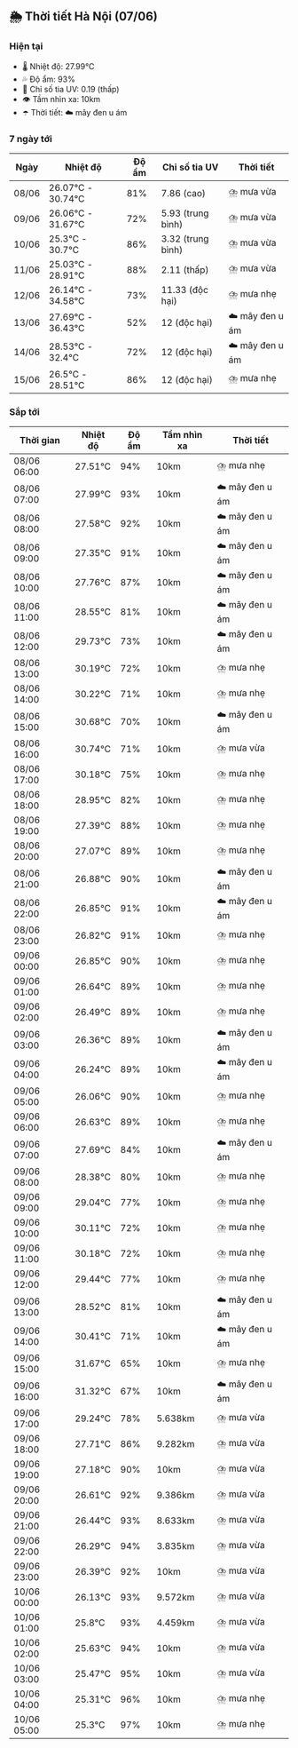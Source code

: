 ## 🌦️ Thời tiết Hà Nội (07/06)

### Hiện tại

- 🌡️ Nhiệt độ: 27.99℃
- 💦 Độ ẩm: 93%
- 🌟 Chỉ số tia UV: 0.19 (thấp)
- 👁️ Tầm nhìn xa: 10km
- ☂️ Thời tiết: ☁️ mây đen u ám

### 7 ngày tới

| Ngày | Nhiệt độ | Độ ẩm | Chỉ số tia UV | Thời tiết |
| --- | --- | --- | --- | --- |
| 08/06 | 26.07℃ - 30.74℃ | 81% | 7.86 (cao) | ⛈️ mưa vừa |
| 09/06 | 26.06℃ - 31.67℃ | 72% | 5.93 (trung bình) | ⛈️ mưa vừa |
| 10/06 | 25.3℃ - 30.7℃ | 86% | 3.32 (trung bình) | ⛈️ mưa vừa |
| 11/06 | 25.03℃ - 28.91℃ | 88% | 2.11 (thấp) | ⛈️ mưa vừa |
| 12/06 | 26.14℃ - 34.58℃ | 73% | 11.33 (độc hại) | ⛈️ mưa nhẹ |
| 13/06 | 27.69℃ - 36.43℃ | 52% | 12 (độc hại) | ☁️ mây đen u ám |
| 14/06 | 28.53℃ - 32.4℃ | 72% | 12 (độc hại) | ☁️ mây đen u ám |
| 15/06 | 26.5℃ - 28.51℃ | 86% | 12 (độc hại) | ⛈️ mưa nhẹ |

### Sắp tới

| Thời gian | Nhiệt độ | Độ ẩm | Tầm nhìn xa | Thời tiết |
| --- | --- | --- | --- | --- |
| 08/06 06:00 | 27.51℃ | 94% | 10km | ⛈️ mưa nhẹ |
| 08/06 07:00 | 27.99℃ | 93% | 10km | ☁️ mây đen u ám |
| 08/06 08:00 | 27.58℃ | 92% | 10km | ☁️ mây đen u ám |
| 08/06 09:00 | 27.35℃ | 91% | 10km | ☁️ mây đen u ám |
| 08/06 10:00 | 27.76℃ | 87% | 10km | ☁️ mây đen u ám |
| 08/06 11:00 | 28.55℃ | 81% | 10km | ☁️ mây đen u ám |
| 08/06 12:00 | 29.73℃ | 73% | 10km | ☁️ mây đen u ám |
| 08/06 13:00 | 30.19℃ | 72% | 10km | ⛈️ mưa nhẹ |
| 08/06 14:00 | 30.22℃ | 71% | 10km | ⛈️ mưa nhẹ |
| 08/06 15:00 | 30.68℃ | 70% | 10km | ☁️ mây đen u ám |
| 08/06 16:00 | 30.74℃ | 71% | 10km | ⛈️ mưa vừa |
| 08/06 17:00 | 30.18℃ | 75% | 10km | ⛈️ mưa nhẹ |
| 08/06 18:00 | 28.95℃ | 82% | 10km | ⛈️ mưa nhẹ |
| 08/06 19:00 | 27.39℃ | 88% | 10km | ⛈️ mưa nhẹ |
| 08/06 20:00 | 27.07℃ | 89% | 10km | ⛈️ mưa nhẹ |
| 08/06 21:00 | 26.88℃ | 90% | 10km | ☁️ mây đen u ám |
| 08/06 22:00 | 26.85℃ | 91% | 10km | ☁️ mây đen u ám |
| 08/06 23:00 | 26.82℃ | 91% | 10km | ⛈️ mưa nhẹ |
| 09/06 00:00 | 26.85℃ | 90% | 10km | ⛈️ mưa nhẹ |
| 09/06 01:00 | 26.64℃ | 89% | 10km | ⛈️ mưa nhẹ |
| 09/06 02:00 | 26.49℃ | 89% | 10km | ⛈️ mưa nhẹ |
| 09/06 03:00 | 26.36℃ | 89% | 10km | ☁️ mây đen u ám |
| 09/06 04:00 | 26.24℃ | 89% | 10km | ☁️ mây đen u ám |
| 09/06 05:00 | 26.06℃ | 90% | 10km | ⛈️ mưa nhẹ |
| 09/06 06:00 | 26.63℃ | 89% | 10km | ⛈️ mưa nhẹ |
| 09/06 07:00 | 27.69℃ | 84% | 10km | ☁️ mây đen u ám |
| 09/06 08:00 | 28.38℃ | 80% | 10km | ⛈️ mưa nhẹ |
| 09/06 09:00 | 29.04℃ | 77% | 10km | ⛈️ mưa nhẹ |
| 09/06 10:00 | 30.11℃ | 72% | 10km | ⛈️ mưa nhẹ |
| 09/06 11:00 | 30.18℃ | 72% | 10km | ⛈️ mưa nhẹ |
| 09/06 12:00 | 29.44℃ | 77% | 10km | ⛈️ mưa nhẹ |
| 09/06 13:00 | 28.52℃ | 81% | 10km | ☁️ mây đen u ám |
| 09/06 14:00 | 30.41℃ | 71% | 10km | ☁️ mây đen u ám |
| 09/06 15:00 | 31.67℃ | 65% | 10km | ⛈️ mưa nhẹ |
| 09/06 16:00 | 31.32℃ | 67% | 10km | ☁️ mây đen u ám |
| 09/06 17:00 | 29.24℃ | 78% | 5.638km | ⛈️ mưa vừa |
| 09/06 18:00 | 27.71℃ | 86% | 9.282km | ⛈️ mưa vừa |
| 09/06 19:00 | 27.18℃ | 90% | 10km | ⛈️ mưa vừa |
| 09/06 20:00 | 26.61℃ | 92% | 9.386km | ⛈️ mưa vừa |
| 09/06 21:00 | 26.44℃ | 93% | 8.633km | ⛈️ mưa vừa |
| 09/06 22:00 | 26.29℃ | 94% | 3.835km | ⛈️ mưa vừa |
| 09/06 23:00 | 26.39℃ | 92% | 10km | ⛈️ mưa vừa |
| 10/06 00:00 | 26.13℃ | 93% | 9.572km | ⛈️ mưa vừa |
| 10/06 01:00 | 25.8℃ | 93% | 4.459km | ⛈️ mưa vừa |
| 10/06 02:00 | 25.63℃ | 94% | 10km | ⛈️ mưa vừa |
| 10/06 03:00 | 25.47℃ | 95% | 10km | ⛈️ mưa vừa |
| 10/06 04:00 | 25.31℃ | 96% | 10km | ⛈️ mưa nhẹ |
| 10/06 05:00 | 25.3℃ | 97% | 10km | ⛈️ mưa nhẹ |

